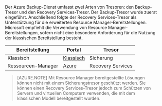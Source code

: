 Der Azure Backup-Dienst umfasst zwei Arten von Tresoren: den Backup-Tresor und den Recovery Services-Tresor. Der Backup-Tresor wurde zuerst eingeführt. Anschließend folgte der Recovery Services-Tresor als Unterstützung für die erweiterten Resource Manager-Bereitstellungen. Microsoft empfiehlt die Verwendung von Resource Manager-Bereitstellungen, sofern nicht eine besondere Anforderung für die Nutzung der klassischen Bereitstellung besteht.

| **Bereitstellung** | **Portal** | **Tresor** |
|-----------|------|-----|
|Klassisch|[Klassisch](https://manage.windowsazure.com)|Sicherung|
|Ressourcen-Manager|[Azure](https://portal.azure.com)|Recovery Services|

> [AZURE.NOTE] Mit Resource Manager bereitgestellte Lösungen können nicht mit einem Sicherungstresor geschützt werden. Sie können einen Recovery Services-Tresor jedoch zum Schützen von Servern und virtuellen Computern verwenden, die mit dem klassischen Modell bereitgestellt wurden.

<!---HONumber=AcomDC_0921_2016-->